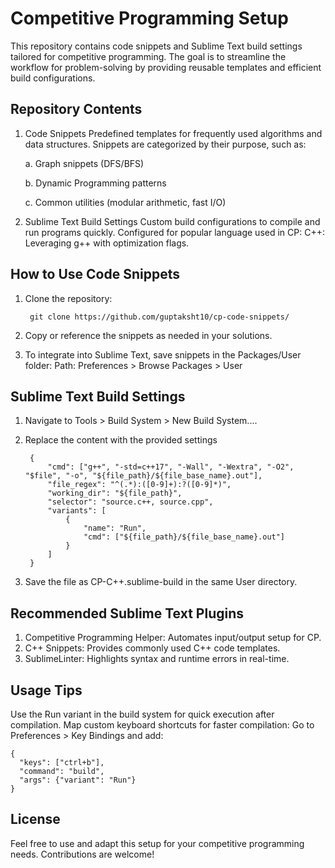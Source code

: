 # Competitive Programming Setup
This repository contains code snippets and Sublime Text build settings tailored for competitive programming. The goal is to streamline the workflow for problem-solving by providing reusable templates and efficient build configurations.

## Repository Contents
  1. Code Snippets
      Predefined templates for frequently used algorithms and data structures.
      Snippets are categorized by their purpose, such as:
     
        a. Graph snippets (DFS/BFS)
       
        b. Dynamic Programming patterns

        c. Common utilities (modular arithmetic, fast I/O)
  
  3. Sublime Text Build Settings
        Custom build configurations to compile and run programs quickly.
        Configured for popular language used in CP: C++: Leveraging g++ with optimization flags.

## How to Use Code Snippets
  1. Clone the repository:
     
          git clone https://github.com/guptaksht10/cp-code-snippets/

  2. Copy or reference the snippets as needed in your solutions.
  3. To integrate into Sublime Text, save snippets in the Packages/User folder:
  Path: Preferences > Browse Packages > User

## Sublime Text Build Settings
  1. Navigate to Tools > Build System > New Build System....
  2. Replace the content with the provided settings

          {
              "cmd": ["g++", "-std=c++17", "-Wall", "-Wextra", "-O2", "$file", "-o", "${file_path}/${file_base_name}.out"],
              "file_regex": "^(.*):([0-9]+):?([0-9]*)",
              "working_dir": "${file_path}",
              "selector": "source.c++, source.cpp",
              "variants": [
                  {
                      "name": "Run",
                      "cmd": ["${file_path}/${file_base_name}.out"]
                  }
              ]
          }

  3. Save the file as CP-C++.sublime-build in the same User directory.

## Recommended Sublime Text Plugins
  1. Competitive Programming Helper: Automates input/output setup for CP.
  2. C++ Snippets: Provides commonly used C++ code templates.
  3. SublimeLinter: Highlights syntax and runtime errors in real-time.

## Usage Tips
  Use the Run variant in the build system for quick execution after compilation.
  Map custom keyboard shortcuts for faster compilation:
  Go to Preferences > Key Bindings and add:

    {
      "keys": ["ctrl+b"], 
      "command": "build", 
      "args": {"variant": "Run"}
    }

## License
Feel free to use and adapt this setup for your competitive programming needs. Contributions are welcome!


